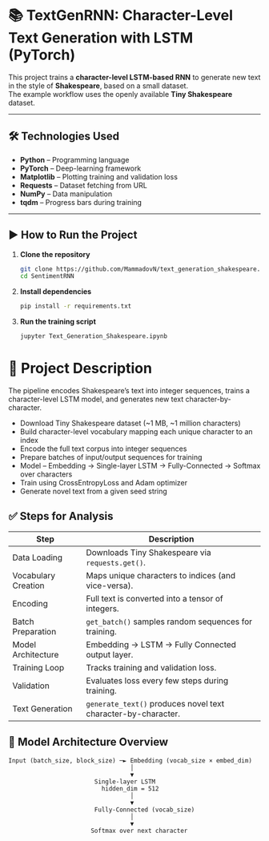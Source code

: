 # 📚 TextGenRNN: Character-Level Text Generation with LSTM (PyTorch)

This project trains a **character-level LSTM-based RNN** to generate new text in the style of **Shakespeare**, based on a small dataset.  
The example workflow uses the openly available **Tiny Shakespeare** dataset.

---

## 🛠 Technologies Used

- **Python** – Programming language  
- **PyTorch** – Deep-learning framework  
- **Matplotlib** – Plotting training and validation loss  
- **Requests** – Dataset fetching from URL  
- **NumPy** – Data manipulation  
- **tqdm** – Progress bars during training  

---

## ▶️ How to Run the Project
1. **Clone the repository**    
   ```bash
   git clone https://github.com/MammadovN/text_generation_shakespeare.git
   cd SentimentRNN
2. **Install dependencies**
   ```bash
   pip install -r requirements.txt
3. **Run the training script**   
   ```bash
   jupyter Text_Generation_Shakespeare.ipynb

# 📂 Project Description

The pipeline encodes Shakespeare’s text into integer sequences, trains a character-level LSTM model, and generates new text character-by-character.

- Download Tiny Shakespeare dataset (~1 MB, ~1 million characters)  
- Build character-level vocabulary mapping each unique character to an index  
- Encode the full text corpus into integer sequences  
- Prepare batches of input/output sequences for training  
- Model – Embedding → Single-layer LSTM → Fully-Connected → Softmax over characters  
- Train using CrossEntropyLoss and Adam optimizer  
- Generate novel text from a given seed string  

## ✅ Steps for Analysis

| Step               | Description                                                        |
|--------------------|--------------------------------------------------------------------|
| Data Loading       | Downloads Tiny Shakespeare via `requests.get()`.                   |
| Vocabulary Creation| Maps unique characters to indices (and vice-versa).                |
| Encoding           | Full text is converted into a tensor of integers.                  |
| Batch Preparation  | `get_batch()` samples random sequences for training.               |
| Model Architecture | Embedding → LSTM → Fully Connected output layer.                   |
| Training Loop      | Tracks training and validation loss.                               |
| Validation         | Evaluates loss every few steps during training.                    |
| Text Generation    | `generate_text()` produces novel text character-by-character.      |

## 🧠 Model Architecture Overview

```text
Input (batch_size, block_size) ─► Embedding (vocab_size × embed_dim)
                                  │
                                  ▼
                        Single-layer LSTM
                          hidden_dim = 512
                                  │
                                  ▼
                        Fully-Connected (vocab_size)
                                  │
                                  ▼
                       Softmax over next character
